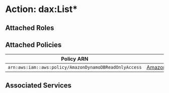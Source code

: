 # Action: dax:List*

## Attached Roles

## Attached Policies

| Policy ARN | Policy Name |
|------------|-------------|
| `arn:aws:iam::aws:policy/AmazonDynamoDBReadOnlyAccess` | [AmazonDynamoDBReadOnlyAccess](../policies.md#amazondynamodbreadonlyaccess) |

## Associated Services

